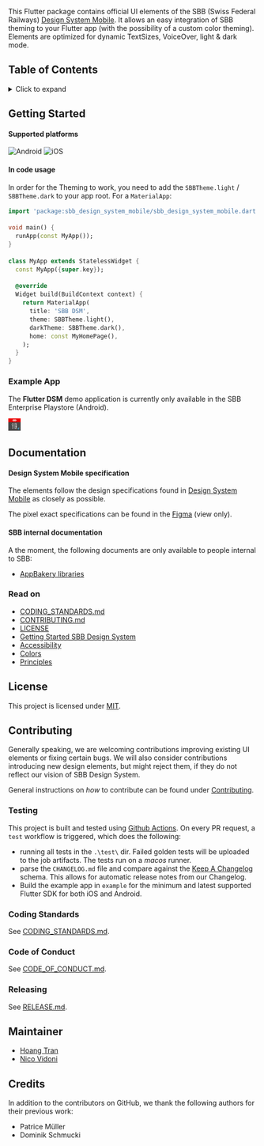 This Flutter package contains official UI elements of the SBB (Swiss Federal Railways) [Design System Mobile].
It allows an easy integration of SBB theming to your Flutter app (with the possibility of a custom color theming).
Elements are optimized for dynamic TextSizes, VoiceOver, light & dark mode.

## Table of Contents

<details>
<summary>Click to expand</summary>

- [Table of Contents](#table-of-contents)
- [Getting Started](#getting-started)
    - [Supported platforms](#supported-platforms)
    - [In code usage](#in-code-usage)
  - [Example App](#example-app)
- [Documentation](#documentation)
    - [Design System Mobile specification](#design-system-mobile-specification)
    - [SBB internal documentation](#sbb-internal-documentation)
  - [Read on](#read-on)
- [License](#license)
- [Contributing](#contributing)
  - [Testing](#testing)
  - [Coding Standards](#coding-standards)
  - [Code of Conduct](#code-of-conduct)
  - [Releasing](#releasing)
- [Maintainer](#maintainer)
- [Credits](#credits)


</details>

<a id="Getting-Started"></a>

## Getting Started

#### Supported platforms

<div id="supported_platforms">
  <img src="https://img.shields.io/badge/Android-3DDC84?style=for-the-badge&logo=android&logoColor=white" alt="Android"/>
  <img src="https://img.shields.io/badge/iOS-000000?style=for-the-badge&logo=apple&logoColor=white" alt="iOS">
</div>

#### In code usage

In order for the Theming to work, you need to add the `SBBTheme.light` / `SBBTheme.dark` to your app root. For a `MaterialApp`:

```Dart
import 'package:sbb_design_system_mobile/sbb_design_system_mobile.dart';

void main() {
  runApp(const MyApp());
}

class MyApp extends StatelessWidget {
  const MyApp({super.key});

  @override
  Widget build(BuildContext context) {
    return MaterialApp(
      title: 'SBB DSM',
      theme: SBBTheme.light(),
      darkTheme: SBBTheme.dark(),
      home: const MyHomePage(),
    );
  }
}

```

### Example App

The **Flutter DSM** demo application is currently only available in the SBB Enterprise Playstore (Android).

<p align="left"><img src="https://raw.githubusercontent.com/SchweizerischeBundesbahnen/design_system_flutter/main/example/gallery/example_app_icon.webp" alt="Icon of the example app" width="5%"></p>

<a id="Documentation"></a>

## Documentation

#### Design System Mobile specification

The elements follow the design specifications found in [Design System Mobile] as closely as possible.

The pixel exact specifications can be found in the [Figma](https://www.figma.com/design/WOtLIam1xwrqcgnAITsEhV/Design-System-Mobile) (view only).

#### SBB internal documentation

A the moment, the following documents are only available to people internal to SBB:
* [AppBakery libraries](https://sbb.sharepoint.com/sites/app-bakery/SitePages/Mobile-Libraries.aspx "AppBakery libraries")

### Read on

- [CODING_STANDARDS.md](CODING_STANDARDS.md)
- [CONTRIBUTING.md](CONTRIBUTING.md)
- [LICENSE](LICENSE)
- [Getting Started SBB Design System](https://digital.sbb.ch/de/design-system/getting-started/designing/)
- [Accessibility](https://digital.sbb.ch/de/accessibility/introduction/about-this-guide/)
- [Colors](https://digital.sbb.ch/de/foundation/colors/base-colors/)
- [Principles](https://digital.sbb.ch/de/principles/ux-principles/overview/)

<a id="License"></a>

## License

This project is licensed under [MIT](LICENSE.md).

<a id="Contributing"></a>

## Contributing

Generally speaking, we are welcoming contributions improving existing UI elements or fixing certain bugs. We will also consider contributions introducing new design elements, but might reject them, if they do not reflect our vision of SBB Design System.

General instructions on _how_ to contribute can be found under [Contributing](Contributing.md).


### Testing
This project is built and tested using [Github Actions](https://docs.github.com/en/actions). On every PR request, a `test` workflow is triggered, which does the following:

* running all tests in the `.\test\` dir. Failed golden tests will be uploaded to the job artifacts. The tests run on a _macos_ runner.
* parse the `CHANGELOG.md` file and compare against the [Keep A Changelog](https://keepachangelog.com/en/1.1.0/) schema. This allows for automatic release notes from our Changelog.
* Build the example app in `example` for the minimum and latest supported Flutter SDK for both iOS and Android.

### Coding Standards

See [CODING_STANDARDS.md](CODING_STANDARDS.md).

<a id="code-of-conduct"></a>

### Code of Conduct

See [CODE_OF_CONDUCT.md](CODE_OF_CONDUCT.md).

### Releasing

See [RELEASE.md](RELEASE.md).

<a id="Contributing"></a>

## Maintainer

* [Hoang Tran](https://github.com/VanHoangTran)
* [Nico Vidoni](https://github.com/smallTrogdor)

## Credits

In addition to the contributors on GitHub, we thank the following authors for their previous work:
*  Patrice Müller
*  Dominik Schmucki


[Design System Mobile]: https://digital.sbb.ch/en/design-system/mobile/overview/